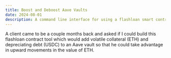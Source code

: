 ```yaml
---
title: Boost and Deboost Aave Vaults
date: 2024-08-01
description: A command line interface for using a flashloan smart contract.
---
```

A client came to be a couple months back and asked if I could build this flashloan contract tool which would add volatile collateral (ETH) and depreciating debt (USDC) to an Aave vault so that he could take advantage in upward movements in the value of ETH. 